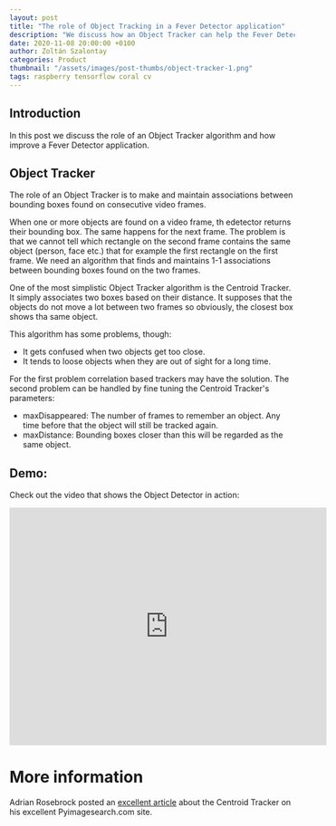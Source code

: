 ```yaml
---
layout: post
title: "The role of Object Tracking in a Fever Detector application"
description: "We discuss how an Object Tracker can help the Fever Detector camera whe objects disappear temporarily"
date: 2020-11-08 20:00:00 +0100
author: Zoltán Szalontay
categories: Product
thumbnail: "/assets/images/post-thumbs/object-tracker-1.png"
tags: raspberry tensorflow coral cv
---
```

## Introduction

In this post we discuss the role of an Object Tracker algorithm and how improve a Fever Detector application.

## Object Tracker

The role of an Object Tracker is to make and maintain associations between bounding boxes found on consecutive video frames.

When one or more objects are found on a video frame, th edetector returns their bounding box. The same happens for the next frame. The problem is that we cannot tell which rectangle on the second frame contains the same object (person, face etc.) that for example the first rectangle on the first frame. We need an algorithm that finds and maintains 1-1 associations between bounding boxes found on the two frames.

One of the most simplistic Object Tracker algorithm is the Centroid Tracker. It simply associates two boxes based on their distance. It supposes that the objects do not move a lot between two frames so obviously, the closest box shows tha same object.

This algorithm has some problems, though:
* It gets confused when two objects get too close.
* It tends to loose objects when they are out of sight for a long time.

For the first problem correlation based trackers may have the solution. The second problem can be handled by fine tuning the Centroid Tracker's parameters:
* maxDisappeared: The number of frames to remember an object. Any time before that the object will still be tracked again.
* maxDistance: Bounding boxes closer than this will be regarded as the same object.

## Demo:

Check out the video that shows the Object Detector in action:
<iframe width="560" height="420" src="https://www.youtube.com/embed/2vIsZK1b93I?autoplay=1&loop=1&cc_load_policy=1rel=0&controls=0&showinfo=0&playlist=2vIsZK1b93I" frameborder="0" allow="accelerometer; autoplay; clipboard-write; encrypted-media; gyroscope; picture-in-picture" allowfullscreen></iframe>

# More information

Adrian Rosebrock posted an [excellent article](https://www.pyimagesearch.com/2018/07/23/simple-object-tracking-with-opencv/) about the Centroid Tracker on his excellent Pyimagesearch.com site.